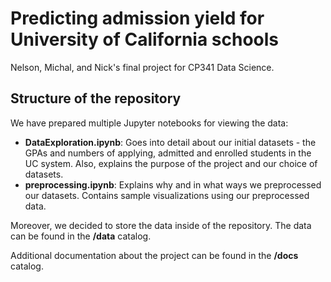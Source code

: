# Predicting admission yield for University of California schools

Nelson, Michal, and Nick's final project for CP341 Data Science.

## Structure of the repository

We have prepared multiple Jupyter notebooks for viewing the data:
 - **DataExploration.ipynb**: Goes into detail about our initial datasets - the GPAs and numbers of applying, admitted and enrolled students in the UC system. Also, explains the purpose of the project and our choice of datasets.
 - **preprocessing.ipynb**: Explains why and in what ways we preprocessed our datasets. Contains sample visualizations using our preprocessed data.

Moreover, we decided to store the data inside of the repository. The data can be found in the **/data** catalog.

Additional documentation about the project can be found in the **/docs** catalog.


